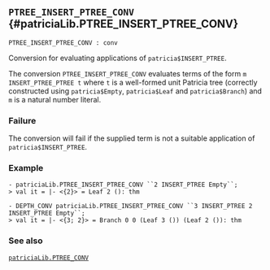 ## `PTREE_INSERT_PTREE_CONV` {#patriciaLib.PTREE_INSERT_PTREE_CONV}


```
PTREE_INSERT_PTREE_CONV : conv
```



Conversion for evaluating applications of `patricia$INSERT_PTREE`.


The conversion `PTREE_INSERT_PTREE_CONV` evaluates terms of the form `m INSERT_PTREE_PTREE t` where `t` is a well-formed unit Patricia tree (correctly constructed using `patricia$Empty`, `patricia$Leaf` and `patricia$Branch`) and `m` is a natural number literal.

### Failure

The conversion will fail if the supplied term is not a suitable application of `patricia$INSERT_PTREE`.

### Example

    
    - patriciaLib.PTREE_INSERT_PTREE_CONV ``2 INSERT_PTREE Empty``;
    > val it = |- <{2}> = Leaf 2 (): thm
    
    - DEPTH_CONV patriciaLib.PTREE_INSERT_PTREE_CONV ``3 INSERT_PTREE 2 INSERT_PTREE Empty``;
    > val it = |- <{3; 2}> = Branch 0 0 (Leaf 3 ()) (Leaf 2 ()): thm
    

### See also

[`patriciaLib.PTREE_CONV`](#patriciaLib.PTREE_CONV)

